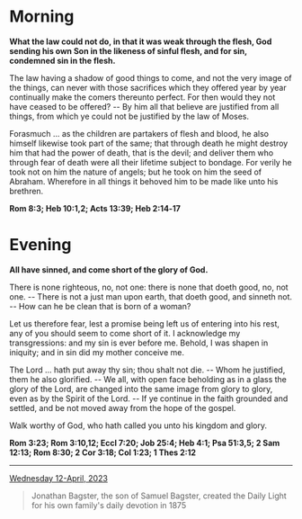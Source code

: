 # Morning

**What the law could not do, in that it was weak through the flesh, God sending his own Son in the likeness of sinful flesh, and for sin, condemned sin in the flesh.**
 
The law having a shadow of good things to come, and not the very image of the things, can never with those sacrifices which they offered year by year continually make the comers thereunto perfect. For then would they not have ceased to be offered? -- By him all that believe are justified from all things, from which ye could not be justified by the law of Moses.
 
Forasmuch ... as the children are partakers of flesh and blood, he also himself likewise took part of the same; that through death he might destroy him that had the power of death, that is the devil; and deliver them who through fear of death were all their lifetime subject to bondage. For verily he took not on him the nature of angels; but he took on him the seed of Abraham. Wherefore in all things it behoved him to be made like unto his brethren.  

**Rom 8:3; Heb 10:1,2; Acts 13:39; Heb 2:14‑17**

# Evening

**All have sinned, and come short of the glory of God.**
 
There is none righteous, no, not one: there is none that doeth good, no, not one. -- There is not a just man upon earth, that doeth good, and sinneth not. -- How can he be clean that is born of a woman?
 
Let us therefore fear, lest a promise being left us of entering into his rest, any of you should seem to come short of it. I acknowledge my transgressions: and my sin is ever before me. Behold, I was shapen in iniquity; and in sin did my mother conceive me.
 
The Lord ... hath put away thy sin; thou shalt not die. -- Whom he justified, them he also glorified. -- We all, with open face beholding as in a glass the glory of the Lord, are changed into the same image from glory to glory, even as by the Spirit of the Lord. -- If ye continue in the faith grounded and settled, and be not moved away from the hope of the gospel.
 
Walk worthy of God, who hath called you unto his kingdom and glory.  

**Rom 3:23; Rom 3:10,12; Eccl 7:20; Job 25:4; Heb 4:1; Psa 51:3,5; 2 Sam 12:13; Rom 8:30; 2 Cor 3:18; Col 1:23; 1 Thes 2:12**

---

[Wednesday 12-April, 2023](https://t.me/s/daily_light)

> Jonathan Bagster, the son of Samuel Bagster, created the Daily Light for his own family's daily devotion in 1875

